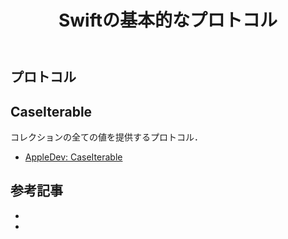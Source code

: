 ﻿---
title: Swiftの基本的なプロトコル
category: Swift
tags:
  - Swift
id: abee3a45-0b32-4389-b7b8-1843f5e4396f
---

## プロトコル

##

## CaseIterable
コレクションの全ての値を提供するプロトコル．

- [AppleDev: CaseIterable](https://developer.apple.com/documentation/swift/caseiterable)


##

## 参考記事

- []()
- []()